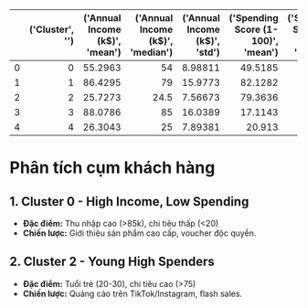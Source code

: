 |    |   ('Cluster', '') |   ('Annual Income (k$)', 'mean') |   ('Annual Income (k$)', 'median') |   ('Annual Income (k$)', 'std') |   ('Spending Score (1-100)', 'mean') |   ('Spending Score (1-100)', 'median') |   ('Spending Score (1-100)', 'std') |   ('Age', 'mean') |   ('Age', 'median') |
|---:|------------------:|---------------------------------:|-----------------------------------:|--------------------------------:|-------------------------------------:|---------------------------------------:|------------------------------------:|------------------:|--------------------:|
|  0 |                 0 |                          55.2963 |                               54   |                         8.98811 |                              49.5185 |                                     50 |                             6.53091 |           42.716  |                46   |
|  1 |                 1 |                          86.4295 |                               79   |                        15.9773  |                              82.1282 |                                     83 |                             9.36449 |           32.6923 |                32   |
|  2 |                 2 |                          25.7273 |                               24.5 |                         7.56673 |                              79.3636 |                                     77 |                            10.5042  |           25.2727 |                23.5 |
|  3 |                 3 |                          88.0786 |                               85   |                        16.0389  |                              17.1143 |                                     16 |                             9.95215 |           41.1143 |                42   |
|  4 |                 4 |                          26.3043 |                               25   |                         7.89381 |                              20.913  |                                     17 |                            13.0172  |           45.2174 |                46   |

# Phân tích cụm khách hàng

## 1. Cluster 0 - High Income, Low Spending
- **Đặc điểm:** Thu nhập cao (>85k), chi tiêu thấp (<20)  
- **Chiến lược:** Giới thiệu sản phẩm cao cấp, voucher độc quyền.

## 2. Cluster 2 - Young High Spenders
- **Đặc điểm:** Tuổi trẻ (20-30), chi tiêu cao (>75)  
- **Chiến lược:** Quảng cáo trên TikTok/Instagram, flash sales.